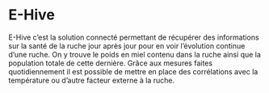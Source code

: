 # E-Hive
E-Hive c’est la solution connecté permettant de récupérer des informations sur la santé de la ruche jour après jour pour en voir l’évolution continue d’une ruche. On y trouve le poids en miel contenu dans la ruche ainsi que la population totale de cette dernière. Grâce aux mesures faites quotidiennement il est possible de mettre en place des corrélations avec la température ou d’autre facteur externe à la ruche.
